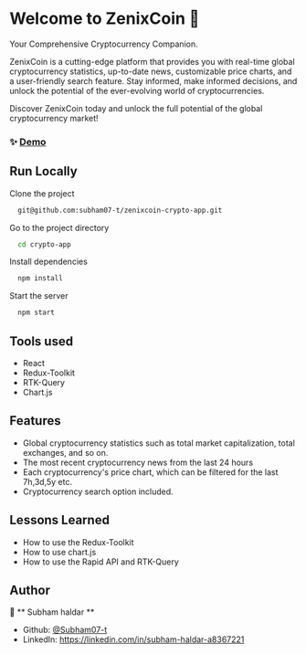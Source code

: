
# Welcome to ZenixCoin 👋

Your Comprehensive Cryptocurrency Companion.

ZenixCoin is a cutting-edge platform that provides you with real-time global cryptocurrency statistics, up-to-date news, customizable price charts, and a user-friendly search feature. Stay informed, make informed decisions, and unlock the potential of the ever-evolving world of cryptocurrencies.

Discover ZenixCoin today and unlock the full potential of the global cryptocurrency market!


### ✨ [Demo](https://crypto-app-two-omega.vercel.app/)


## Run Locally

Clone the project

```sh
  git@github.com:subham07-t/zenixcoin-crypto-app.git
```

Go to the project directory

```sh
  cd crypto-app
```

Install dependencies

```sh
  npm install
```

Start the server

```sh
  npm start
```


## Tools used

- React
- Redux-Toolkit
- RTK-Query
- Chart.js

## Features

- Global cryptocurrency statistics such as total market capitalization, total exchanges, and so on. 
- The most recent cryptocurrency news from the last 24 hours 
- Each cryptocurrency's price chart, which can be filtered for the last 7h,3d,5y etc.
- Cryptocurrency search option included. 
  
## Lessons Learned

- How to use the Redux-Toolkit
- How to use chart.js
- How to use the Rapid API and RTK-Query  


## Author

👤 ** Subham haldar  **

* Github: [@Subham07-t   ](https://github.com/Subham07-t   )
* LinkedIn: https://linkedin.com/in/subham-haldar-a8367221

